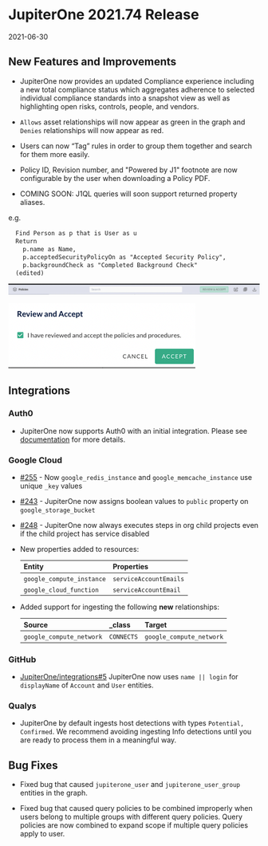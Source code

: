 # JupiterOne 2021.74 Release

2021-06-30 

## New Features and Improvements

- JupiterOne now provides an updated Compliance experience including a new total compliance status which aggregates adherence to selected individual compliance standards into a snapshot view as well as highlighting open risks, controls, people, and vendors.

- `Allows` asset relationships will now appear as green in the graph and `Denies` relationships will now appear as red.

- Users can now “Tag” rules in order to group them together and search for them more easily.

- Policy ID, Revision number, and "Powered by J1" footnote are now configurable by the user when downloading a Policy PDF.

- COMING SOON: J1QL queries will soon support returned property aliases. 

e.g.


      Find Person as p that is User as u
      Return
        p.name as Name, 
        p.acceptedSecurityPolicyOn as "Accepted Security Policy", 
        p.backgroundCheck as "Completed Background Check"
      (edited)

![](../../assets/Review_N_Accept.png)

![](../../assets/Review_Accept_Variable.png)



## Integrations

### Auth0

- JupiterOne now supports Auth0 with an initial integration. Please see [documentation](https://github.com/JupiterOne/graph-auth0/blob/master/docs/jupiterone.md)
  for more details.

### Google Cloud


- [#255](https://github.com/JupiterOne/graph-google-cloud/issues/255) - Now `google_redis_instance` and `google_memcache_instance` use unique `_key` values

- [#243](https://github.com/JupiterOne/graph-google-cloud/issues/243) - JupiterOne now assigns boolean values to `public` property on `google_storage_bucket`

- [#248](https://github.com/JupiterOne/graph-google-cloud/issues/248) - JupiterOne now always executes steps in org child projects even if the child project has service disabled

- New properties added to resources:

  | Entity                    | Properties             |
  | ------------------------- | ---------------------- |
  | `google_compute_instance` | `serviceAccountEmails` |
  | `google_cloud_function`   | `serviceAccountEmail`  |

- Added support for ingesting the following **new** relationships:

  | Source                   | \_class    | Target                   |
  | ------------------------ | ---------- | ------------------------ |
  | `google_compute_network` | `CONNECTS` | `google_compute_network` |

### GitHub

- [JupiterOne/integrations#5](https://github.com/JupiterOne/integrations/issues/5)
  JupiterOne now uses `name || login` for `displayName` of `Account` and `User` entities.

### Qualys

- JupiterOne by default ingests host detections with types `Potential, Confirmed`. We recommend avoiding ingesting Info detections until you are ready to process them in a meaningful way.


## Bug Fixes

- Fixed bug that caused `jupiterone_user` and `jupiterone_user_group` entities in the graph.

- Fixed bug that caused query policies to be combined improperly when users belong to multiple groups with different query policies. Query policies are now combined to expand scope if multiple query policies apply to user. 


